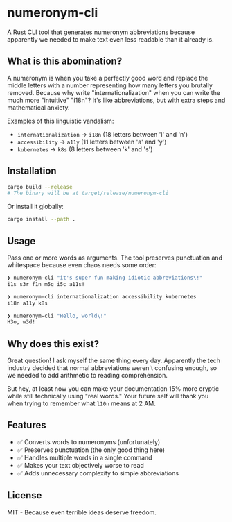 # numeronym-cli

A Rust CLI tool that generates numeronym abbreviations because apparently we
needed to make text even less readable than it already is.

## What is this abomination?

A numeronym is when you take a perfectly good word and replace the middle
letters with a number representing how many letters you brutally removed.
Because why write "internationalization" when you can write the much more
"intuitive" "i18n"? It's like abbreviations, but with extra steps and
mathematical anxiety.

Examples of this linguistic vandalism:

- `internationalization` → `i18n` (18 letters between 'i' and 'n')
- `accessibility` → `a11y` (11 letters between 'a' and 'y')
- `kubernetes` → `k8s` (8 letters between 'k' and 's')

## Installation

```bash
cargo build --release
# The binary will be at target/release/numeronym-cli
```

Or install it globally:

```bash
cargo install --path .
```

## Usage

Pass one or more words as arguments. The tool preserves punctuation and
whitespace because even chaos needs some order:

```bash
❯ numeronym-cli "it's super fun making idiotic abbreviations\!"
i1s s3r f1n m5g i5c a11s!
```

```bash
❯ numeronym-cli internationalization accessibility kubernetes
i18n a11y k8s
```

```bash
❯ numeronym-cli "Hello, world\!"
H3o, w3d!
```

## Why does this exist?

Great question! I ask myself the same thing every day. Apparently the tech
industry decided that normal abbreviations weren't confusing enough, so we
needed to add arithmetic to reading comprehension.

But hey, at least now you can make your documentation 15% more cryptic while
still technically using "real words." Your future self will thank you when
trying to remember what `l10n` means at 2 AM.

## Features

- ✅ Converts words to numeronyms (unfortunately)
- ✅ Preserves punctuation (the only good thing here)
- ✅ Handles multiple words in a single command
- ✅ Makes your text objectively worse to read
- ✅ Adds unnecessary complexity to simple abbreviations

## License

MIT - Because even terrible ideas deserve freedom.
